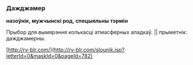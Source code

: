 ### Дажджамер
**назоўнік, мужчынскі род, спецыяльны тэрмін**

Прыбор для вымярэння колькасці атмасферных ападкаў. || прыметнік: дажджамерны.

<a rel="author">[http://rv-blr.com/](http://rv-blr.com/slounik.jsp?letterId=0&maskId=0&pageId=782)</a>
